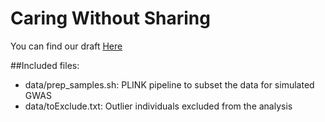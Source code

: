 # Caring Without Sharing


You can find our draft <a href="noLinkYet">Here</a>


##Included files: 
<ul>
  <li>data/prep_samples.sh: PLINK pipeline to subset the data for simulated GWAS</li>
  <li>data/toExclude.txt: Outlier individuals excluded from the analysis</li>
</ul>
